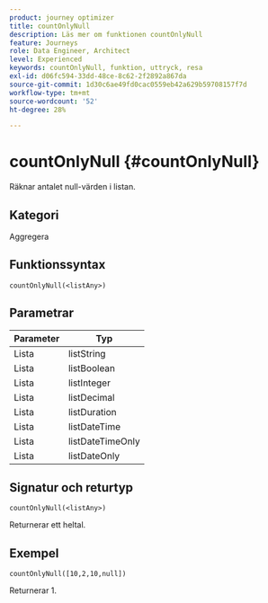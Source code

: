 ```yaml
---
product: journey optimizer
title: countOnlyNull
description: Läs mer om funktionen countOnlyNull
feature: Journeys
role: Data Engineer, Architect
level: Experienced
keywords: countOnlyNull, funktion, uttryck, resa
exl-id: d06fc594-33dd-48ce-8c62-2f2892a867da
source-git-commit: 1d30c6ae49fd0cac0559eb42a629b59708157f7d
workflow-type: tm+mt
source-wordcount: '52'
ht-degree: 28%

---
```


# countOnlyNull {#countOnlyNull}

Räknar antalet null-värden i listan.

## Kategori

Aggregera

## Funktionssyntax

`countOnlyNull(<listAny>)`

## Parametrar

| Parameter | Typ |
|-----------|------------------|
| Lista | listString |
| Lista | listBoolean |
| Lista | listInteger |
| Lista | listDecimal |
| Lista | listDuration |
| Lista | listDateTime |
| Lista | listDateTimeOnly |
| Lista | listDateOnly |

## Signatur och returtyp

`countOnlyNull(<listAny>)`

Returnerar ett heltal.

## Exempel

`countOnlyNull([10,2,10,null])`

Returnerar 1.
